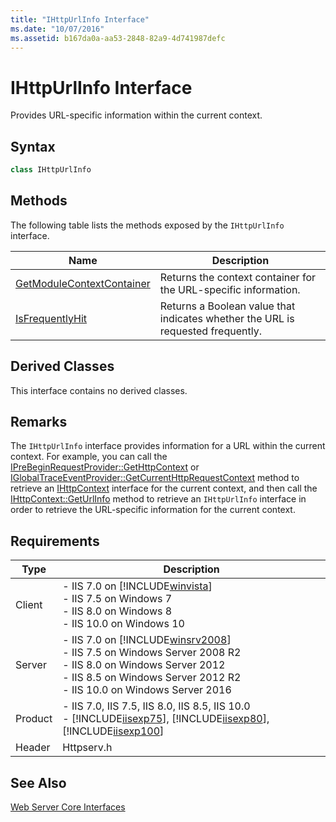 ```yaml
---
title: "IHttpUrlInfo Interface"
ms.date: "10/07/2016"
ms.assetid: b167da0a-aa53-2848-82a9-4d741987defc
---
```

# IHttpUrlInfo Interface
Provides URL-specific information within the current context.  
  
## Syntax  
  
```cpp  
class IHttpUrlInfo  
```  
  
## Methods  
 The following table lists the methods exposed by the `IHttpUrlInfo` interface.  
  
|Name|Description|  
|----------|-----------------|  
|[GetModuleContextContainer](../../web-development-reference\native-code-api-reference/ihttpurlinfo-getmodulecontextcontainer-method.md)|Returns the context container for the URL-specific information.|  
|[IsFrequentlyHit](../../web-development-reference\native-code-api-reference/ihttpurlinfo-isfrequentlyhit-method.md)|Returns a Boolean value that indicates whether the URL is requested frequently.|  
  
## Derived Classes  
 This interface contains no derived classes.  
  
## Remarks  
 The `IHttpUrlInfo` interface provides information for a URL within the current context. For example, you can call the [IPreBeginRequestProvider::GetHttpContext](../../web-development-reference\native-code-api-reference/iprebeginrequestprovider-gethttpcontext-method.md) or [IGlobalTraceEventProvider::GetCurrentHttpRequestContext](../../web-development-reference\native-code-api-reference/iglobaltraceeventprovider-getcurrenthttprequestcontext-method.md) method to retrieve an [IHttpContext](../../web-development-reference\native-code-api-reference/ihttpcontext-interface.md) interface for the current context, and then call the [IHttpContext::GetUrlInfo](../../web-development-reference\native-code-api-reference/ihttpcontext-geturlinfo-method.md) method to retrieve an `IHttpUrlInfo` interface in order to retrieve the URL-specific information for the current context.  
  
## Requirements  
  
|Type|Description|  
|----------|-----------------|  
|Client|-   IIS 7.0 on [!INCLUDE[winvista](../../wmi-provider/includes/winvista-md.md)]<br />-   IIS 7.5 on Windows 7<br />-   IIS 8.0 on Windows 8<br />-   IIS 10.0 on Windows 10|  
|Server|-   IIS 7.0 on [!INCLUDE[winsrv2008](../../wmi-provider/includes/winsrv2008-md.md)]<br />-   IIS 7.5 on Windows Server 2008 R2<br />-   IIS 8.0 on Windows Server 2012<br />-   IIS 8.5 on Windows Server 2012 R2<br />-   IIS 10.0 on Windows Server 2016|  
|Product|-   IIS 7.0, IIS 7.5, IIS 8.0, IIS 8.5, IIS 10.0<br />-   [!INCLUDE[iisexp75](../../web-development-reference/native-code-api-reference/includes/iisexp75-md.md)], [!INCLUDE[iisexp80](../../web-development-reference/native-code-api-reference/includes/iisexp80-md.md)], [!INCLUDE[iisexp100](../../web-development-reference/native-code-api-reference/includes/iisexp100-md.md)]|  
|Header|Httpserv.h|  
  
## See Also  
 [Web Server Core Interfaces](../../web-development-reference\native-code-api-reference/web-server-core-interfaces.md)